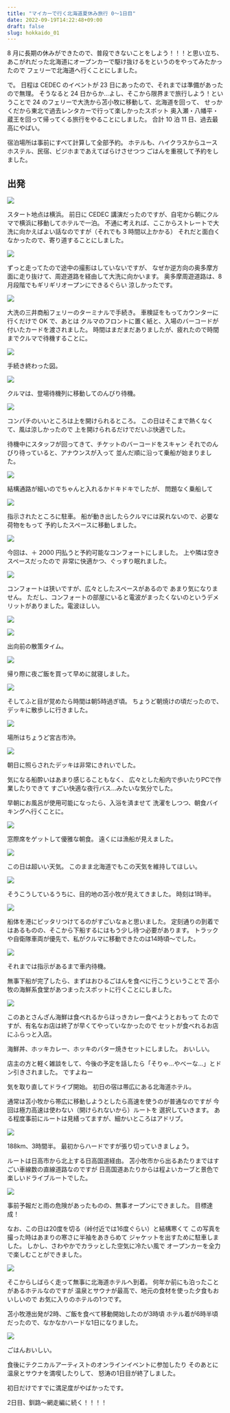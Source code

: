 ```yaml
---
title: "マイカーで行く北海道夏休み旅行 0～1日目"
date: 2022-09-19T14:22:48+09:00
draft: false
slug: hokkaido_01
---
```


8 月に長期の休みができたので、普段できないことをしよう！！！と思い立ち、
あこがれだった北海道にオープンカーで駆け抜けるをというのをやってみたかったので
フェリーで北海道へ行くことにしました。

で。
日程は CEDEC のイベントが 23 日にあったので、それまでは準備があったので無理。
そうなると 24 日からか...よし、そこから限界まで旅行しよう！ということで
24 のフェリーで大洗から苫小牧に移動して、北海道を回って、
せっかくだから東北で過去レンタカーで行って楽しかったスポット
奥入瀬・八幡平・蔵王を回って帰ってくる旅行をやることにしました。
合計 10 泊 11 日、過去最高にやばい。

宿泊場所は事前にすべて計算して全部予約。
ホテルも、ハイクラスからユースホステル、民宿、ビジホまであえてばらけさせつつ
ごはんを重視して予約をしました。

## 出発

![](https://gyazo.com/05f71ce8fd06927ee6b2e104e75b250e.jpg)

スタート地点は横浜。
前日に CEDEC 講演だったのですが、自宅から朝にクルマで横浜に移動してホテルで一泊。
不通に考えれば、ここからストレートで大洗に向かえばよい話なのですが（それでも 3 時間以上かかる）
それだと面白くなかったので、寄り道することにしました。

![](https://gyazo.com/a05709e08367a8bd1a89ece4c99d7c6a.png)

ずっと走ってたので途中の撮影はしていないですが、
なぜか逆方向の奥多摩方面に走り抜けて、周遊道路を経由して大洗に向かいます。
奥多摩周遊道路は、8 月段階でもギリギリオープンにできるぐらい
涼しかったです。

![](https://gyazo.com/1a3977cb2e667f0159713a627f9b1965.png)

大洗の三井商船フェリーのターミナルで手続き。
車検証をもってカウンターに行くだけで OK で、あとは
クルマのフロントに置く紙と、入場のバーコードが付いたカードを渡されました。
時間はまだまだありましたが、疲れたので時間までクルマで待機することに。

![](https://gyazo.com/f2df11b608505b6d79759e621735c3d9.jpg)

手続き終わった図。

![](https://gyazo.com/20762d593e141668375fc9d8c823d794.jpg)

クルマは、登場待機列に移動してのんびり待機。

![](https://gyazo.com/fef6870fb058b78667617168c97beb45.jpg)

コンパチのいいところは上を開けられるところ。
この日はそこまで熱くなくて、風は涼しかったので
上を開けられるだけでだいぶ快適でした。

待機中にスタッフが回ってきて、チケットのバーコードをスキャン
それでのんびり待っていると、アナウンスが入って
並んだ順に沿って乗船が始まりました。

![](https://gyazo.com/a27490cf9e41272641a74ff6b060386d.jpg)

結構通路が細いのでちゃんと入れるかドキドキでしたが、
問題なく乗船して

![](https://gyazo.com/d7bdf53ea2d5bf6f3d9ed87f6c1a6d47.jpg)

指示されたところに駐車。
船が動き出したらクルマには戻れないので、必要な荷物をもって
予約したスペースに移動しました。

![](https://gyazo.com/2c1a9dddfa33f3c449240f4bedb7b3f1.jpg)

今回は、＋ 2000 円払うと予約可能なコンフォートにしました。
上や隣は空きスペースだったので
非常に快適かつ、ぐっすり眠れました。

![](https://gyazo.com/5c829e70d4b0572fd6d82c2151279f37.jpg)

コンフォートは狭いですが、広々としたスペースがあるので
あまり気になりません。
ただし、コンフォートの部屋にいると電波がまったくないのというデメリットがありました。電波ほしい。

![](https://gyazo.com/5d324ce9b6005b3140765b830c46bc6c.jpg)

![](https://gyazo.com/7b0eaddd7cfe627a4905b537769fada7.jpg)

出向前の散策タイム。

![](https://gyazo.com/1b1bf63a91a568669e2bff725d427154.jpg)

帰り際に夜ご飯を買って早めに就寝しました。

![](https://gyazo.com/985fa45b5036ebe4227e7cb0ac93100a.jpg)

そしてふと目が覚めたら時間は朝5時過ぎ頃。
ちょうど朝焼けの頃だったので、デッキに散歩しに行きました。

![](https://gyazo.com/14907160441cb5ff32870a9971189817.jpg)

場所はちょうど宮古市沖。

![](https://gyazo.com/d5c36eb9befbc6864eb4c57d976602cb.jpg)

朝日に照らされたデッキは非常にきれいでした。

気になる船酔いはあまり感じることもなく、
広々とした船内で歩いたりPCで作業したりできて
すごい快適な夜行バス...みたいな気分でした。

早朝にお風呂が使用可能になったら、入浴を済ませて
洗濯をしつつ、朝食バイキングへ行くことに。

![](https://gyazo.com/58d96ca746d87e4438accf790a5df381.jpg)

窓際席をゲットして優雅な朝食。
遠くには漁船が見えました。

![](https://gyazo.com/247120d4aa752934f7b7b064fdd46491.jpg)

この日は超いい天気。
このまま北海道でもこの天気を維持してほしい。

![](https://gyazo.com/6e6062a4e5923fcfdd33f498674fe845.jpg)

そうこうしているうちに、目的地の苫小牧が見えてきました。
時刻は1時半。

![](https://gyazo.com/b5807f5891464d7c61b66fb107a4f753.jpg)

船体を港にピッタリつけてるのがすごいなぁと思いました。
定刻通りの到着ではあるものの、そこから下船するにはもう少し待つ必要があります。
トラックや自衛隊車両が優先で、私がクルマに移動できたのは14時頃～でした。

![](https://gyazo.com/a8d992c3a04b19b0c9f7e01249d022dd.jpg)

それまでは指示があるまで車内待機。

無事下船が完了したら、まずはおひるごはんを食べに行こうということで
苫小牧の海鮮系食堂があつまったスポットに行くことにしました。

![](https://gyazo.com/2919eb647f9fc9ee8993150a5c2c65c1.jpg)

このあとさんざん海鮮は食べれるからほっきカレー食べようとおもって
たのですが、有名なお店は終了が早くてやっていなかったので
セットが食べれるお店にふらっと入店。

海鮮丼、ホッキカレー、ホッキのバター焼きセットにしました。
おいしい。

店主の方と軽く雑談をして、今後の予定を話したら「そりゃ...やべーな...」とドン引きされました。
ですよねー

気を取り直してドライブ開始。
初日の宿は帯広にある北海道ホテル。

通常は苫小牧から帯広に移動しようとしたら高速を使うのが普通なのですが
今回は極力高速は使わない（開けられないから）ルートを
選択していきます。
ある程度事前にルートは見繕ってますが、細かいところはアドリブ。

![](https://gyazo.com/6420859aaae65968a3c924f32fec9e5c.png)

188km、3時間半。
最初からハードですが張り切っていきましょう。

ルートは日高市から北上する日高国道経由。
苫小牧市から出るあたりまではすごい車線数の直線道路なのですが
日高国道あたりからは程よいカーブと景色で楽しいドライブルートでした。

![](https://gyazo.com/5ff4048541220f4254d3a1162a408cd9.jpg)

事前予報だと雨の危険があったものの、無事オープンにできました。
目標達成！

なお、この日は20度を切る（峠付近では16度ぐらい）と結構寒くて
この写真を撮った時はあまりの寒さに半袖をあきらめて
ジャケットを出すために駐車しました。
しかし、さわやかでカラッとした空気に冷たい風で
オープンカーを全力で楽しむことができました。

![](https://gyazo.com/39007045ff0dae1f04ce206eb82a4add.jpg)

そこからしばらく走って無事に北海道ホテルへ到着。
何年か前にも泊ったことがあるホテルなのですが
温泉とサウナが最高で、地元の食材を使った夕食もおいしいので
お気に入りのホテルの1つです。

苫小牧港出発が2時、ご飯を食べて移動開始したのが3時頃
ホテル着が6時半頃だったので、なかなかハードな1日になりました。

![](https://gyazo.com/49de58254c6b3af69f61475ec6938504.jpg)

ごはんおいしい。

食後にテクニカルアーティストのオンラインイベントに参加したり
そのあとに温泉とサウナを満喫したりして、
怒涛の1日目が終了しました。

初日だけですでに満足度がやばかったです。

2日目、釧路～網走編に続く！！！！